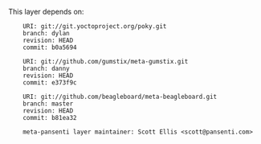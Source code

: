 This layer depends on:

        URI: git://git.yoctoproject.org/poky.git
        branch: dylan
        revision: HEAD
        commit: b0a5694

        URI: git://github.com/gumstix/meta-gumstix.git
        branch: danny
        revision: HEAD
        commit: e373f9c

        URI: git://github.com/beagleboard/meta-beagleboard.git
        branch: master
        revision: HEAD
        commit: b81ea32

        meta-pansenti layer maintainer: Scott Ellis <scott@pansenti.com>

